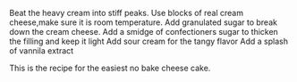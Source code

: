 Beat the heavy cream into stiff peaks.
Use blocks of real cream cheese,make sure it is room temperature.
Add granulated sugar to break down the cream cheese.
Add a smidge of confectioners sugar to thicken the filling and keep it light
Add sour cream for the tangy flavor
Add a splash of vannila extract

 This is the recipe for the easiest no bake cheese cake.